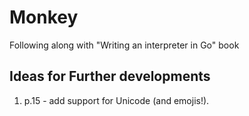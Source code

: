 # Monkey

Following along with "Writing an interpreter in Go" book

## Ideas for Further developments
1. p.15 - add support for Unicode (and emojis!).